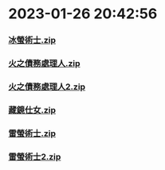 # 2023-01-26 20:42:56

### [冰螢術士.zip](https://raw.githubusercontent.com/Sam5440/Genshin_Impact_Teleport_Files/main/ManualCollectPoint/Monster/FatuiElite/%E5%86%B0%E8%9E%A2%E8%A1%93%E5%A3%AB.zip)

### [火之債務處理人.zip](https://raw.githubusercontent.com/Sam5440/Genshin_Impact_Teleport_Files/main/ManualCollectPoint/Monster/FatuiElite/%E7%81%AB%E4%B9%8B%E5%82%B5%E5%8B%99%E8%99%95%E7%90%86%E4%BA%BA.zip)

### [火之債務處理人2.zip](https://raw.githubusercontent.com/Sam5440/Genshin_Impact_Teleport_Files/main/ManualCollectPoint/Monster/FatuiElite/%E7%81%AB%E4%B9%8B%E5%82%B5%E5%8B%99%E8%99%95%E7%90%86%E4%BA%BA2.zip)

### [藏鏡仕女.zip](https://raw.githubusercontent.com/Sam5440/Genshin_Impact_Teleport_Files/main/ManualCollectPoint/Monster/FatuiElite/%E8%97%8F%E9%8F%A1%E4%BB%95%E5%A5%B3.zip)

### [雷螢術士.zip](https://raw.githubusercontent.com/Sam5440/Genshin_Impact_Teleport_Files/main/ManualCollectPoint/Monster/FatuiElite/%E9%9B%B7%E8%9E%A2%E8%A1%93%E5%A3%AB.zip)

### [雷螢術士2.zip](https://raw.githubusercontent.com/Sam5440/Genshin_Impact_Teleport_Files/main/ManualCollectPoint/Monster/FatuiElite/%E9%9B%B7%E8%9E%A2%E8%A1%93%E5%A3%AB2.zip)

